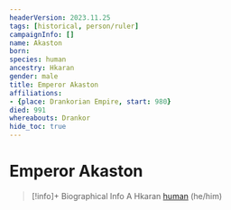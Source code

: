 ```yaml
---
headerVersion: 2023.11.25
tags: [historical, person/ruler]
campaignInfo: []
name: Akaston
born:
species: human
ancestry: Hkaran
gender: male
title: Emperor Akaston
affiliations:
- {place: Drankorian Empire, start: 980}
died: 991
whereabouts: Drankor
hide_toc: true
---
```

# Emperor Akaston
>[!info]+ Biographical Info
> A Hkaran [human](<../../../species/humans/humans.md>) (he/him)
> 
> 
>> 

